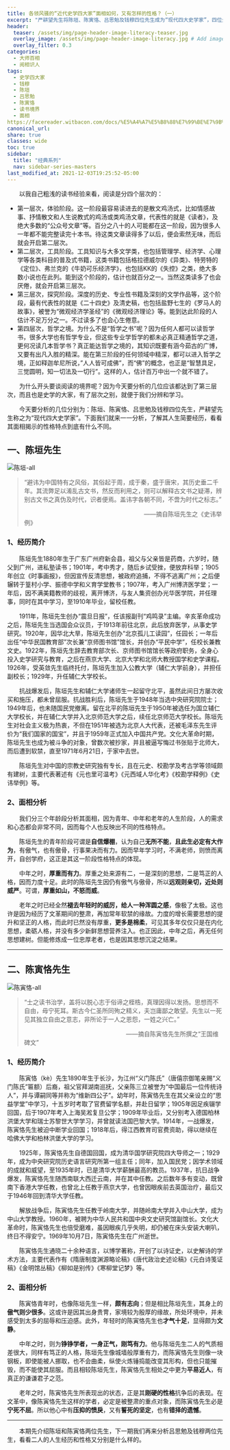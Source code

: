 ```yaml
---
title: 各领风骚的“近代史学四大家”面相如何，又有怎样的性格？（一）
excerpt: "严耕望先生将陈垣、陈寅恪、吕思勉及钱穆四位先生成为“现代四大史学家”，四位先生在史学界各领风骚，声名远扬，那么他们又有怎样的经历？其面相又反映了什么样的性格呢？"
header:
  teaser: /assets/img/page-header-image-literacy-teaser.jpg
  overlay_image: /assets/img/page-header-image-literacy.jpg # Add image post (optional)
  overlay_filter: 0.3
categories:
  - 大师百相
  - 阅相识人
tags: 
  - 史学四大家
  - 钱穆
  - 陈垣
  - 吕思勉
  - 陈寅恪
  - 读书境界
  - 面相
https://facereader.witbacon.com/docs/%E5%A4%A7%E5%B8%88%E7%99%BE%E7%9B%B8/%E9%98%85%E7%9B%B8%E8%AF%86%E4%BA%BA/Master-chenyin-chenyinke/
canonical_url: 
share: true
classes: wide
toc: true
sidebar:
  title: "经典系列"
  nav: sidebar-series-masters
last_modified_at: 2021-12-03T19:25:52-05:00
---
```


&emsp;&emsp;以我自己粗浅的读书经验来看，阅读是分四个层次的：

- 第一层次，体验阶段。这一阶段最容易读进去的是散文鸡汤式，比如情感故事、抒情散文和人生说教式的鸡汤或类鸡汤文章，代表性的就是《读者》，及绝大多数的“公众号文章”等。百分之八十的人可能都在这一阶段，因为很多人一年都不能完整读完十本书。待这类文章读得多了以后，便会索然无味，而后就会开启第二层次。
- 第二层次，工具阶段。工具知识与大多文学类，也包括管理学、经济学、心理学等各类科目的普及式书籍，这类书籍包括格拉德威尔的《异类》、特劳特的《定位》、弗兰克的《牛奶可乐经济学》，也包括KK的《失控》之类，绝大多数小说也在此列。能到这个阶段的，估计也就百分之一。当然这类读多了也会厌倦，就会开启第三层次。
- 第三层次，探究阶段。深度的历史、专业性书籍及深刻的文学作品等，这个阶段，最有代表性的就是《二十四史》及清史稿，也包括盐野七生的《罗马人的故事》，被誉为“微观经济学圣经”的《微观经济理论》等。能到达此阶段的人估计不足万分之一。不过读多了也会心生倦意。
- 第四层次，哲学之境。为什么不是“哲学之书”呢？因为任何人都可以读哲学书，很多大学也有哲学专业，但这些专业学哲学的都未必真正精通哲学之道，更何况读几本哲学书？真正能达哲学之境的，其知识既要有涵今茹古的广博，又要有出凡入胜的精深。能在第三阶段的任何领域中精深，都可以进入哲学之境，正如释迦牟尼所说，”人人皆可成佛”，而“佛”的概念，也正是“智慧具足，三觉圆明，知一切法及一切行”。这样的人，估计百万中出一个就不错了。

&emsp;&emsp;为什么开头要谈阅读的境界呢？因为今天要分析的几位应该都达到了第三层次，而且也是史学的大家，有了层次之别，就便于我们分辨和学习。

&emsp;&emsp;今天要分析的几位分别为：陈垣、陈寅恪、吕思勉及钱穆四位先生，严耕望先生称之为“现代四大史学家”。下面我们就来一一分析，了解其人生简要经历，看看其面相揭示的性格特点到底有什么不同。

## 一、陈垣先生

<img src="https://cdn.jsdelivr.net/gh/kewtgh/PicSunflowers@main/img/陈垣-all.jpg" title="" alt="陈垣-all" data-align="center">

> “避讳为中国特有之风俗，其俗起于周，成于秦，盛于唐宋，其历史垂二千年。其流弊足以淆乱古文书，然反而利用之，则可以解释古文书之疑滞，辨别古文书之真伪及时代，识者便焉。盖讳字各朝不同，不啻为时代之标志。”
> 
> &emsp;&emsp;&emsp;&emsp;&emsp;&emsp;&emsp;&emsp;&emsp;&emsp;&emsp;&emsp;&emsp;&emsp;&emsp;&emsp;&emsp;&emsp;&emsp;&emsp;——摘自陈垣先生之《史讳举例》

### 1、经历简介

&emsp;&emsp;陈垣先生1880年生于广东广州府新会县，祖父与父亲皆是药商，六岁时，随父到广州，进私塾读书；1901年，考中秀才，随后乡试受挫，便放弃科举；1905年创立《时事画报》，但因宣传反清思想，被政府追捕，不得不逃离广州；之后便辗转于篁村小学、振德中学和义育学堂教书；1907年，考入广州博济医学堂；一年后，因不满美籍教师的歧视，离开博济，与友人集资创办光华医学院，并任理事，同时在其中学习，至1910年毕业，留校任教。

&emsp;&emsp;1911年，陈垣先生创办“震旦日报”，任该报副刊“鸡鸣录”主编。辛亥革命成功之后，陈垣先生当选国会众议员，于1913年前往北京，此后放弃医学，从事史学研究。1920年，因华北大旱，陈垣先生创办“北京孤儿工读园”，任园长；一年后出任“中华民国教育部”次长兼“京师图书馆”馆长，并创办“平民中学”，任校长兼教文史。1922年，陈垣先生辞去教育部次长、京师图书馆馆长等政府职务，全身心投入史学研究与教育，之后在燕京大学、北京大学和北师大教授国学和史学课程。1926年，受英敛先生临终托付，陈垣先生加入公教大学（辅仁大学前身），并担任副校长；1929年，升任辅仁大学校长。

&emsp;&emsp;抗战爆发后，陈垣先生和辅仁大学诸师生一起留守北平，虽然此间日方屡次收买和施压，都未曾屈服。抗战胜利后，陈垣先生于1948年当选中央研究院院士；1949年后，也未随国民党撤离。留在北平的陈垣先生于1950年被选任为国立辅仁大学校长，并在辅仁大学并入北京师范大学之后，续任北京师范大学校长。陈垣先生对社会主义极为热衷，不但在1951年被选为北京人大代表，还被毛泽东先生评价为“我们国家的国宝”，并且于1959年正式加入中国共产党。文化大革命时期，陈垣先生也成为被斗争的对象，曾数次被抄家，并且被逼写悔过书张贴于北师大，而后遭到软禁，直至1971年6月21日，于家中去世。

&emsp;&emsp;陈垣先生对中国的宗教史研究独有专长，且在元史、校勘学及考古学等领域颇有建树，主要代表著述有《元也里可温考》《元西域人华化考》《校勘学释例》《史讳举例》等。

### 2、面相分析

&emsp;&emsp;我们分三个年龄段分析其面相，因为青年、中年和老年的人生阶段，人的需求和心态都会非常不同，因而每个人也反映出不同的性格特点。

&emsp;&emsp;陈垣先生的青年阶段可谓是**自信爆棚**，认为自己**无所不能**，**且此生必定有大作为**，有傲气，也有傲骨，行事果决而有力。因而早年学习时，不满老师，则愤而离开，自创学府，这正是其这一阶段性格特点的体现。

&emsp;&emsp;中年之时，**厚重而有力**。厚重之处来源有二，一是深刻的思想，二是笃正的人格，因而力度十足。此时的陈垣先生因仍有傲气与傲骨，所以**远观则亲切，近处则威严**。可谓，**厚重如山，不怒而威**。

&emsp;&emsp;老年之时已经全然**褪去年轻时的威厉，给人一种浑圆之感**，像极了太极。这也许是因为经历了文革期间的整肃，再加常年软禁的缘故。力度的增长需要思想的提升和坚正的人格，而此时已然没有厚重，**更多是棉柔**，可见其多年仅仅只是在内化思想，柔砺人格，并没有多少新鲜思想营养注入。也正因此，中年之后，再无任何思想建树。但能修炼成一位忠厚老者，也是因其思想沉淀之结果。

---

## 二、陈寅恪先生

<img src="https://cdn.jsdelivr.net/gh/kewtgh/PicSunflowers@main/img/陈寅恪-all.jpg" title="" alt="陈寅恪-all" data-align="center">

> “士之读书治学，盖将以脱心志于俗谛之桎梏，真理因得以发扬。思想而不自由，毋宁死耳。斯古今仁圣所同殉之精义，夫岂庸鄙之敢望。先生以一死见其独立自由之意志，非所论于一人之恩怨，一姓之兴亡。”
> 
> &emsp;&emsp;&emsp;&emsp;&emsp;&emsp;&emsp;&emsp;&emsp;&emsp;&emsp;&emsp;&emsp;&emsp;&emsp;&emsp;&emsp;——摘自陈寅恪先生所撰之“王国维碑文”

### 1、经历简介

&emsp;&emsp;陈寅恪（kè）先生1890年生于长沙，为江州“义门陈氏”（唐僖宗御笔亲赐“义门陈氏”匾额）后裔，祖父官拜湖南巡抚，父亲陈三立被誉为“中国最后一位传统诗人”，并与谭嗣同等并称为“维新四公子”。幼年时，陈寅恪先生在其父亲设立的“思益学堂”中学习，十五岁时考取了官费留学名额，并赴日留学；1905年因足疾辍学回国，后于1907年考入上海吴淞复旦公学；1909年毕业后，又分别考入德国柏林洪堡大学和瑞士苏黎世大学学习，并曾就读法国巴黎大学。1914年，一战爆发，陈寅恪先生被迫中断学业回国；1918年后，得江西教育司官费资助，得以继续在哈佛大学和柏林洪堡大学的学习。

&emsp;&emsp;1925年，陈寅恪先生自德国回国，成为清华国学研究院四大导师之一；1929年，成为中央研究院历史语言研究所第一组主任；同年，加入国民党；因学术领域的成就和威望，至1935年时，已是清华大学薪酬最高的教员。1937年，抗日战争爆发，陈寅恪先生随西南联大西迁云南，并在其中任教。之后数年多有变动，既曾南下香港大学任教，也曾北上任教于燕京大学，也曾因眼疾前去英国治疗，最后又于1946年回到清华大学任教。

&emsp;&emsp;解放战争后，陈寅恪先生任教于岭南大学，并随岭南大学并入中山大学，成为中山大学教授。1960年，被聘为中华人民共和国中央文史研究馆副馆长。文化大革命时，陈寅恪先生也倍受磨难，虽因眼疾几乎失明，却仍被在床头安装大喇叭，终日不得安宁。1969年10月7日，陈寅恪先生在广州逝世。

&emsp;&emsp;陈寅恪先生通晓二十余种语言，以博学著称，开创了以诗证史，以史解诗的学术方法，主要代表作有《隋唐制度渊源略论稿》《唐代政治史述论稿》《元白诗笺证稿》《金明馆丛稿》《柳如是别传》《寒柳堂记梦》等。

### 2、面相分析

&emsp;&emsp;陈寅恪青年时，也像陈垣先生一样，**颇有志向**；但是相比陈垣先生，其身上的**傲气则少很多**。这或许是因其出身贵冑，家境较为殷厚的缘故，所处环境中，并未感受到太多的屈辱和压迫感。此外，年轻时的陈寅恪先生也**才气十足**，显得颇为**文静**。

&emsp;&emsp;中年之时，则为**铮铮学者，一身正气，刚笃有力**。他与陈垣先生二人的气质相差很大，同样有笃正的人格，陈垣先生像城墙般厚重有力，而陈寅恪先生则像一块钢板，即使能被人挪取，也不会曲柔，纵使火炼锤捣能改变其形构，但也只能摧毁，而不能使其屈服。而且相较陈垣先生，陈寅恪先生相处之中更为**平易近人**，有真正的谦谦君子之范。

&emsp;&emsp;老年之时，陈寅恪先生所表现出的状态，正是其**刚硬的性格**抗争后的表现。在文革中，像陈寅恪先生这样的学者，必定是被整肃的重点对象，而陈寅恪先生必是**宁死不屈**。所以他心中有**压抑的愤戾**，又有**誓死的坚定**，也有**错择的遗憾**。

---

&emsp;&emsp;本期先介绍陈垣和陈寅恪两位先生，下一期我们再来分析吕思勉及钱穆两位先生，看看二人的人生经历和性格又分别是什么样的。